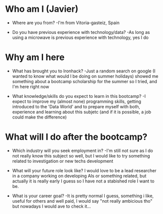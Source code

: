 # Who am I (Javier)

* Where are you from?
-I'm from Vitoria-gasteiz, Spain

* Do you have previous experience with technology/data?
-As long as using a microwave is previous experience with technology, yes I do

# Why am I here

* What has brought you to Ironhack?
-Just a random search on google (I wanted to know what would I be doing on summer holidays) showed me 
something about a bootcamp scholarship for the summer so I tried, and I'm here right now

* What knowledge/skills do you expect to learn in this bootcamp?
-I expect to improve my (almost none) programming skills, getting introduced to the 'Data World' 
and to prepare myself with both, experience and learning about this subjetc (and if it is possible, a job could make the difference)

# What will I do after the bootcamp?

* Which industry will you seek employment in?
-I'm still not sure as I do not really know this subject so well, but I would like to try something related to 
investigation or new techs development 

* What will your future role look like?
I would love to be a lead researcher in a company working on developing AIs or something related, 
but actually it is really early I guess so I have not a stabished role I want to be.

* What is your career goal?
-It is pretty normal I guess, something i like, useful for others and well paid, I would say 
"not really ambicious tho" but nowadays I would ave to check it...
